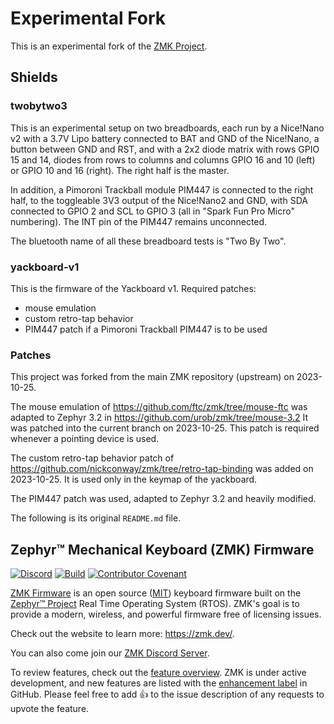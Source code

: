 # Experimental Fork

This is an experimental fork of the [ZMK Project](https://www.github.com/zmkfirmware/zmk).

## Shields

### twobytwo3

This is an experimental setup on two breadboards, each run by a Nice!Nano v2 with a 3.7V Lipo battery connected to BAT
and GND of the Nice!Nano, a button between GND and RST, and with a 2x2 diode matrix with rows GPIO 15 and 14, diodes
from rows to columns and columns GPIO 16 and 10 (left) or GPIO 10 and 16 (right). The right half is the master.

In addition, a Pimoroni Trackball module PIM447 is connected to the right half, to the toggleable 3V3 output of the
Nice!Nano2 and GND, with SDA connected to GPIO 2 and SCL to GPIO 3 (all in "Spark Fun Pro Micro" numbering). The INT pin
of the PIM447 remains unconnected.

The bluetooth name of all these breadboard tests is "Two By Two".

### yackboard-v1

This is the firmware of the Yackboard v1. Required patches:

- mouse emulation
- custom retro-tap behavior
- PIM447 patch if a Pimoroni Trackball PIM447 is to be used

### Patches

This project was forked from the main ZMK repository (upstream) on 2023-10-25.

The mouse emulation of https://github.com/ftc/zmk/tree/mouse-ftc was adapted to Zephyr 3.2 in https://github.com/urob/zmk/tree/mouse-3.2
It was patched into the current branch on 2023-10-25. This patch is required whenever a pointing device is used.

The custom retro-tap behavior patch of https://github.com/nickconway/zmk/tree/retro-tap-binding was added on
2023-10-25. It is used only in the keymap of the yackboard.

The PIM447 patch was used, adapted to Zephyr 3.2 and heavily modified.

The following is its original `README.md` file.

## Zephyr™ Mechanical Keyboard (ZMK) Firmware

[![Discord](https://img.shields.io/discord/719497620560543766)](https://zmk.dev/community/discord/invite)
[![Build](https://github.com/zmkfirmware/zmk/workflows/Build/badge.svg)](https://github.com/zmkfirmware/zmk/actions)
[![Contributor Covenant](https://img.shields.io/badge/Contributor%20Covenant-v2.0%20adopted-ff69b4.svg)](CODE_OF_CONDUCT.md)

[ZMK Firmware](https://zmk.dev/) is an open source ([MIT](LICENSE)) keyboard firmware built on the [Zephyr™ Project](https://www.zephyrproject.org/) Real Time Operating System (RTOS). ZMK's goal is to provide a modern, wireless, and powerful firmware free of licensing issues.

Check out the website to learn more: https://zmk.dev/.

You can also come join our [ZMK Discord Server](https://zmk.dev/community/discord/invite).

To review features, check out the [feature overview](https://zmk.dev/docs/). ZMK is under active development, and new features are listed with the [enhancement label](https://github.com/zmkfirmware/zmk/issues?q=is%3Aissue+is%3Aopen+label%3Aenhancement) in GitHub. Please feel free to add 👍 to the issue description of any requests to upvote the feature.
